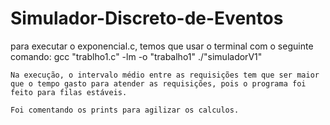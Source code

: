 # Simulador-Discreto-de-Eventos
 
para executar o exponencial.c, temos que usar o terminal com o seguinte comando:
    gcc "trablho1.c" -lm -o "trabalho1"
    ./"simuladorV1"

    Na execução, o intervalo médio entre as requisições tem que ser maior que o tempo gasto para atender as requisições, pois o programa foi feito para filas estáveis.

    Foi comentando os prints para agilizar os calculos.